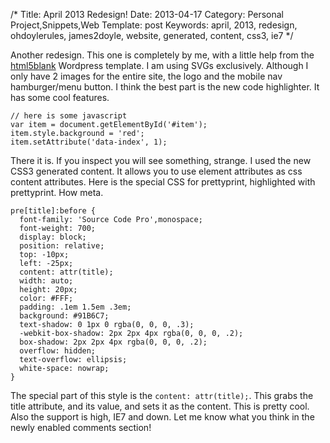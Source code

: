 /*
Title: April 2013 Redesign!
Date: 2013-04-17
Category: Personal Project,Snippets,Web
Template: post
Keywords: april, 2013, redesign, ohdoylerules, james2doyle, website, generated, content, css3, ie7
*/

Another redesign. This one is completely by me, with a little help from the [html5blank](http://html5blank.com "html5blank wordpress theme") Wordpress template. I am using SVGs exclusively. Although I only have 2 images for the entire site, the logo and the mobile nav hamburger/menu button. I think the best part is the new code highlighter. It has some cool features.

    // here is some javascript
    var item = document.getElementById('#item');
    item.style.background = 'red';
    item.setAttribute('data-index', 1);

There it is. If you inspect you will see something, strange. I used the new CSS3 generated content. It allows you to use element attributes as css content attributes. Here is the special CSS for prettyprint, highlighted with prettyprint. How meta.

    pre[title]:before {
      font-family: 'Source Code Pro',monospace;
      font-weight: 700;
      display: block;
      position: relative;
      top: -10px;
      left: -25px;
      content: attr(title);
      width: auto;
      height: 20px;
      color: #FFF;
      padding: .1em 1.5em .3em;
      background: #91B6C7;
      text-shadow: 0 1px 0 rgba(0, 0, 0, .3);
      -webkit-box-shadow: 2px 2px 4px rgba(0, 0, 0, .2);
      box-shadow: 2px 2px 4px rgba(0, 0, 0, .2);
      overflow: hidden;
      text-overflow: ellipsis;
      white-space: nowrap;
    }

The special part of this style is the `content: attr(title);`. This grabs the title attribute, and its value, and sets it as the content. This is pretty cool. Also the support is high, IE7 and down. Let me know what you think in the newly enabled comments section!
